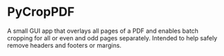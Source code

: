 # PyCropPDF
A small GUI app that overlays all pages of a PDF and enables batch cropping for all or even and odd pages separately. Intended to help safely remove headers and footers or margins.
